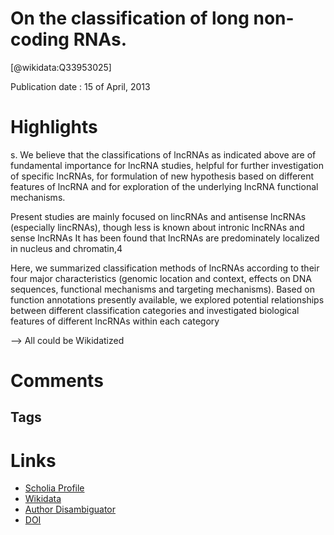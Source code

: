 
On the classification of long non-coding RNAs.
==============================================
  
  [@wikidata:Q33953025]  
  
Publication date : 15 of April, 2013  

# Highlights
s. We believe that the classifications of
lncRNAs as indicated above are of fundamental importance
for lncRNA studies, helpful for further investigation of specific
lncRNAs, for formulation of new hypothesis based on different
features of lncRNA and for exploration of the underlying
lncRNA functional mechanisms.

Present studies are mainly focused
on lincRNAs and antisense lncRNAs
(especially lincRNAs), though less is
known about intronic lncRNAs and sense
lncRNAs
It has been found that lncRNAs are predominately localized
in nucleus and chromatin,4

Here, we summarized classification methods of lncRNAs according to their four major characteristics (genomic location and
context, effects on DNA sequences, functional mechanisms and
targeting mechanisms). Based on function annotations presently
available, we explored potential relationships between different classification categories and investigated biological features
of different lncRNAs within each category

--> All could be Wikidatized


# Comments

## Tags

# Links
  
 * [Scholia Profile](https://scholia.toolforge.org/work/Q33953025)  
 * [Wikidata](https://www.wikidata.org/wiki/Q33953025)  
 * [Author Disambiguator](https://author-disambiguator.toolforge.org/work_item_oauth.php?id=Q33953025&batch_id=&match=1&author_list_id=&doit=Get+author+links+for+work)  
 * [DOI](https://doi.org/10.4161/RNA.24604)  

